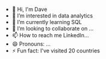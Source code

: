 - 👋 Hi, I'm Dave
- 👀 I’m interested in data analytics  
- 🌱 I’m currently learning SQL
- 💞️ I’m looking to collaborate on ...
- 📫 How to reach me LinkedIn... 
- 😄 Pronouns: ...
- ⚡ Fun fact: I've visited 20 countries

<!---
analyst4action/analyst4action is a ✨ special ✨ repository because its `README.md` (this file) appears on your GitHub profile.
You can click the Preview link to take a look at your changes.
--->
